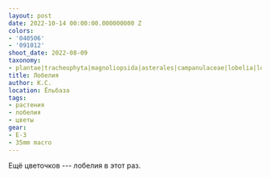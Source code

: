 ```yaml
---
layout: post
date: 2022-10-14 00:00:00.000000000 Z
colors:
- '040506'
- '091012'
shoot_date: 2022-08-09
taxonomy:
- plantae|tracheophyta|magnoliopsida|asterales|campanulaceae|lobelia|lobelia erinus
title: Лобелия
author: К.С.
location: Ёльбаза
tags:
- растения
- лобелия
- цветы
gear:
- E-3
- 35mm macro
---
```

Ещё цветочков --- лобелия в этот раз.

